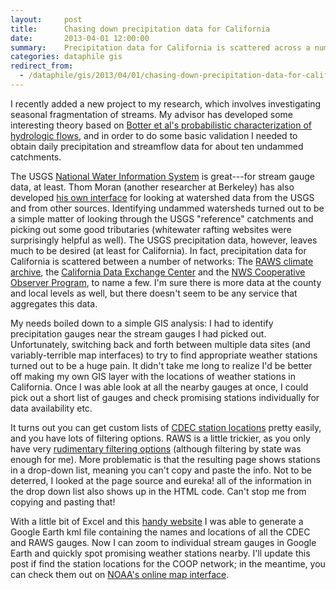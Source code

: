 ```yaml
---
layout:     post
title:      Chasing down precipitation data for California
date:       2013-04-01 12:00:00
summary:    Precipitation data for California is scattered across a number of different services.
categories: dataphile gis
redirect_from:
  - /dataphile/gis/2013/04/01/chasing-down-precipitation-data-for-california/
---
```


I recently added a new project to my research, which involves investigating seasonal fragmentation of streams. My advisor has developed some interesting theory based on <a href="http://onlinelibrary.wiley.com/doi/10.1029/2006WR005043/abstract">Botter et al's probabilistic characterization of hydrologic flows</a>, and in order to do some basic validation I needed to obtain daily precipitation and streamflow data for about ten undammed catchments.

The USGS <a href="http://waterdata.usgs.gov/nwis">National Water Information System</a> is great---for stream gauge data, at least. Thom Moran (another researcher at Berkeley) has also developed <a href="http://www.ocf.berkeley.edu/~tcmoran/CA_Catchments_html/catchments_overview_RefCatch1.html">his own interface</a> for looking at watershed data from the USGS and from other sources. Identifying undammed watersheds turned out to be a simple matter of looking through the USGS "reference" catchments and picking out some good tributaries (whitewater rafting websites were surprisingly helpful as well). The USGS precipitation data, however, leaves much to be desired (at least for California). In fact, precipitation data for California is scattered between a number of networks: The <a href="http://www.raws.dri.edu/">RAWS climate archive</a>, the <a href="http://cdec.water.ca.gov/">California Data Exchange Center</a> and the <a href="http://www.nws.noaa.gov/om/coop/">NWS Cooperative Observer Program</a>, to name a few. I'm sure there is more data at the county and local levels as well, but there doesn't seem to be any service that aggregates this data.

My needs boiled down to a simple GIS analysis: I had to identify precipitation gauges near the stream gauges I had picked out. Unfortunately, switching back and forth between multiple data sites (and variably-terrible map interfaces) to try to find appropriate weather stations turned out to be a huge pain. It didn't take me long to realize I'd be better off making my own GIS layer with the locations of weather stations in California. Once I was able look at all the nearby gauges at once, I could pick out a short list of gauges and check promising stations individually for data availability etc.

It turns out you can get custom lists of <a href="http://cdec.water.ca.gov/cgi-progs/staSearch">CDEC station locations</a> pretty easily, and you have lots of filtering options. RAWS is a little trickier, as you only have very <a href="http://www.wrcc.dri.edu/cgi-bin/raws1_pl">rudimentary filtering options</a> (although filtering by state was enough for me). More problematic is that the resulting page shows stations in a drop-down list, meaning you can't copy and paste the info. Not to be deterred, I looked at the page source and eureka! all of the information in the drop down list also shows up in the HTML code. Can't stop me from copying and pasting that!

With a little bit of Excel and this <a href="http://www.earthpoint.us/ExcelToKml.aspx">handy website</a> I was able to generate a Google Earth kml file containing the names and locations of all the CDEC and RAWS gauges. Now I can zoom to individual stream gauges in Google Earth and quickly spot promising weather stations nearby. I'll update this post if find the station locations for the COOP network; in the meantime, you can check them out on <a href="http://gis.ncdc.noaa.gov/map/viewer/">NOAA's online map interface</a>.
